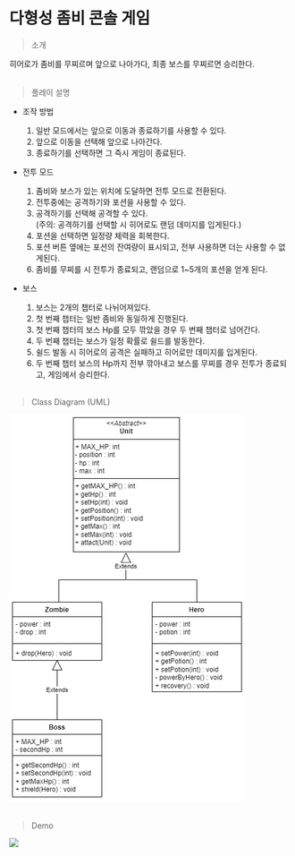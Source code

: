# 다형성 좀비 콘솔 게임

> 소개
>
히어로가 좀비를 무찌르며 앞으로 나아가다, 최종 보스를 무찌르면 승리한다.
<br>
<br>
> 플레이 설명
  * 조작 방법
    1. 일반 모드에서는 앞으로 이동과 종료하기를 사용할 수 있다.
    2. 앞으로 이동을 선택해 앞으로 나아간다.
    3. 종료하기를 선택하면 그 즉시 게임이 종료된다.

  * 전투 모드
    1.  좀비와 보스가 있는 위치에 도달하면 전투 모드로 전환된다.
    2.  전투중에는 공격하기와 포션을 사용할 수 있다.
    3.  공격하기를 선택해 공격할 수 있다.<br>
    (주의: 공격하기를 선택할 시 히어로도 랜덤 데미지를 입게된다.)
    4.  포션을 선택하면 일정량 체력을 회복한다.
    5.  포션 버튼 옆에는 포션의 잔여량이 표시되고, 전부 사용하면 더는 사용할 수 없게된다.
    6.  좀비를 무찌를 시 전투가 종료되고, 랜덤으로  1~5개의 포션을 얻게 된다.
    
   * 보스
     1.  보스는 2개의 챕터로 나뉘어져있다.
     2.  첫 번째 챕터는 일반 좀비와 동일하게 진행된다.
     3.  첫 번째 챕터의 보스 Hp를 모두 깎았을 경우 두 번째 챕터로 넘어간다.
     4.  두 번째 챕터는 보스가 일정 확률로 쉴드를 발동한다.
     5.  쉴드 발동 시 히어로의 공격은 실패하고 히어로만 데미지를 입게된다.
     6.  두 번째 챕터 보스의 Hp까지 전부 깎아내고 보스를 무찌를 경우 전투가 종료되고, 게임에서 승리한다. <br><br>

> Class Diagram (UML)
> 
![diagram](https://github.com/c-chae-eun-n/ZombieGame/blob/master/images/zombieGame%20Diagram.jpg?raw=true) <br><br>

> Demo
>
<!-- <img src="" width="300"> -->
<img src="https://github.com/c-chae-eun-n/ZombieGame/blob/master/images/zombieGame-_2_.gif?raw=true" width="400">
